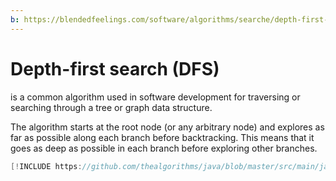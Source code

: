 ```yaml
---
b: https://blendedfeelings.com/software/algorithms/searche/depth-first-search-algorithm.md
---
```


# Depth-first search (DFS)
is a common algorithm used in software development for traversing or searching through a tree or graph data structure.

The algorithm starts at the root node (or any arbitrary node) and explores as far as possible along each branch before backtracking. This means that it goes as deep as possible in each branch before exploring other branches.

```java
[!INCLUDE https://github.com/thealgorithms/java/blob/master/src/main/java/com/thealgorithms/searches/DepthFirstSearch.java]
```